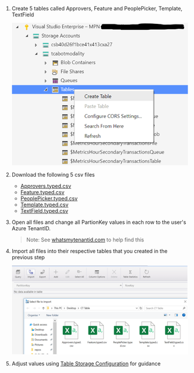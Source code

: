 1. Create 5 tables called Approvers, Feature and PeoplePicker, Template, TextField

   ![New Table](../images/customerHosted/newTable.png)

1. Download the following 5 csv files

   * [Approvers.typed.csv](../images/customerHosted/Approvers.typed.csv)
   * [Feature.typed.csv](../images/customerHosted/Feature.typed.csv)
   * [PeoplePicker.typed.csv](../images/customerHosted/PeoplePicker.typed.csv)
   * [Template.typed.csv](../images/customerHosted/Template.typed.csv)
   * [TextField.typed.csv](../images/customerHosted/TextField.typed.csv)

1. Open all files and change all PartionKey values in each row to the user's Azure TenantID.

   > Note: See [whatsmytenantid.com](https://www.whatismytenantid.com/) to help find this

1. Import all files into their respective tables that you created in the previous step

   ![Table Import](../images/customerHosted/TableImport.png)
   
1. Adjust values using [Table Storage Configuration](TableStorageConfiguration.md) for guidance
